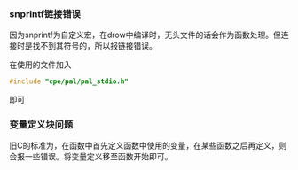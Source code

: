 ### snprintf链接错误
因为snprintf为自定义宏，在drow中编译时，无头文件的话会作为函数处理。但连接时是找不到其符号的，所以报链接错误。

在使用的文件加入
```c++
#include "cpe/pal/pal_stdio.h"
```
即可

### 变量定义块问题
旧C的标准为，在函数中首先定义函数中使用的变量，在某些函数之后再定义，则会报一些错误。将变量定义移至函数开始即可。